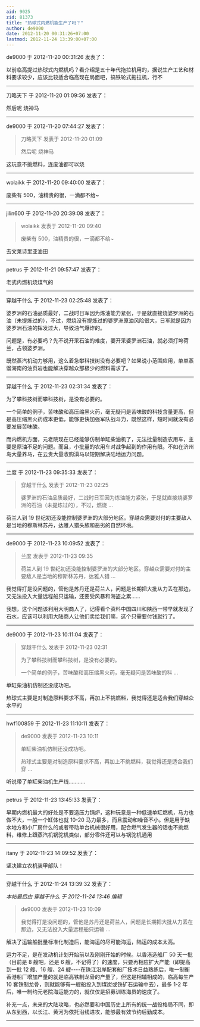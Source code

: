 ```yaml
---
aid: 9025
zid: 81373
title: "热球式内燃机能生产了吗？"
author: de9000
date: 2012-11-20 00:31:26+07:00
lastmod: 2012-11-24 13:39:00+07:00
---
```


de9000 于 2012-11-20 00:31:26 发表了：

以前临高提过热球式内燃机吗？看介绍是五十年代拖拉机用的，据说生产工艺和材料要求较少，应该比较适合临高现在局面吧，搞铁轮式拖拉机，行不

---

刀略天下 于 2012-11-20 01:09:36 发表了：

然后呢 烧神马

---

de9000 于 2012-11-20 07:44:27 发表了：

> 刀略天下 发表于 2012-11-20 01:09
>
> 然后呢 烧神马

这玩意不挑燃料，连废油都可以烧

---

wolaikk 于 2012-11-20 09:40:00 发表了：

废柴有 500，油精贵的很，一滴都不给~

---

jilin600 于 2012-11-20 20:39:08 发表了：

> wolaikk 发表于 2012-11-20 09:40
>
> 废柴有 500，油精贵的很，一滴都不给~

去文莱诗里亚油田

---

petrus 于 2012-11-21 09:57:47 发表了：

老式内燃机烧煤气的

---

穿越干什么 于 2012-11-23 02:25:48 发表了：

婆罗洲的石油品质最好，二战时日军因为炼油能力紧张，于是就直接烧婆罗洲的石油（未提炼过的），不过，燃烧没有提炼过的婆罗洲原油风险很大，日军就是因为婆罗洲石油的挥发过大，导致油气爆炸的。

问题是，有必要吗？先不说开采石油的难度，要开采婆罗洲石油，就必须打垮荷兰，占领婆罗洲。

既然蒸汽机动力够用，这么着急攀科技树没有必要吧？如果说小范围应用，单单蒸馏海南的油页岩也能解决穿越众那极少的燃料需求了。

---

穿越干什么 于 2012-11-23 02:31:34 发表了：

为了攀科技树而攀科技树，是没有必要的。

一个简单的例子，苦味酸和高压缩黑火药，毫无疑问是苦味酸的科技含量更高，但是高压缩黑火药成本更低，能够更快加强军队战斗力，既然这样，短时间就没有必要发展苦味酸。

而内燃机方面，元老院现在已经能够仿制单缸柴油机了，无法批量制造农用车，主要是原油不足的问题。而且，小批量的农用车对战争起到的作用有限。不如在济州岛大量养马，在云贵大量收购滇马以短期解决陆地运力问题。

---

兰度 于 2012-11-23 09:35:33 发表了：

> 穿越干什么 发表于 2012-11-23 02:25
>
> 婆罗洲的石油品质最好，二战时日军因为炼油能力紧张，于是就直接烧婆罗洲的石油（未提炼过的），不过，燃烧 ...

荷兰人到 19 世纪初还没能控制婆罗洲的大部分地区。穿越众需要对付的主要敌人是当地的穆斯林苏丹，达雅人猎头族和恶劣的自然环境。

---

de9000 于 2012-11-23 10:09:52 发表了：

> 兰度 发表于 2012-11-23 09:35
>
> 荷兰人到 19 世纪初还没能控制婆罗洲的大部分地区。穿越众需要对付的主要敌人是当地的穆斯林苏丹，达雅人猎 ...

我觉得打是没问题的，管他是苏丹还是荷兰人，问题是长期把大批从力丢在那边，又无法投入大量远程船只运输，还要受风暴和海盗之累……

我想，这个问题该利用大明商人了，记得看个资料中国四川和陕西一带早就发现了石水，应该可以利用大陆商人让他们卖给我们嘛，这个只需要付钱就行了。

---

de9000 于 2012-11-23 10:11:04 发表了：

> 穿越干什么 发表于 2012-11-23 02:31
>
> 为了攀科技树而攀科技树，是没有必要的。
>
> 一个简单的例子，苦味酸和高压缩黑火药，毫无疑问是苦味酸的科 ...

单缸柴油机仿制还没成功吧。

热球式主要是对制造原料要求不高，再加上不挑燃料，我觉得还是适合我们穿越众水平的

---

hwf100859 于 2012-11-23 11:10:11 发表了：

> de9000 发表于 2012-11-23 10:11
>
> 单缸柴油机仿制还没成功吧。
>
> 热球式主要是对制造原料要求不高，再加上不挑燃料，我觉得还是适合我们穿 ...

听说带了单缸柴油机生产线...........

---

petrus 于 2012-11-23 13:45:33 发表了：

早期内燃机最大的好处是不要造压力锅炉，这种玩意是一种低速单缸燃机，马力也做不大，一般一个缸体也就 10-20 马力最多，而且震动和噪音不小。但是用于缺水地方和小厂房什么的或者带动单台机械很好用，配合燃气发生器的话也不挑燃料，维修上跟蒸汽机锅驼机类似，部分零件还可以与锅驼机通用

---

itany 于 2012-11-23 14:09:52 发表了：

坚决建立农机装甲部队！

---

穿越干什么 于 2012-11-24 13:39:32 发表了：

_本帖最后由 穿越干什么 于 2012-11-24 13:46 编辑_

> de9000 发表于 2012-11-23 10:09
>
> 我觉得打是没问题的，管他是苏丹还是荷兰人，问题是长期把大批从力丢在那边，又无法投入大量远程船只运输 ...

解决了运输船批量标准化制造后，能海运的尽可能海运，陆运的成本太高。

运力不足，是在发动机计划开始前以及刚刚开始的时候。以香港造船厂 50 天一批（目前是 8 艘吧，还是 6 艘，不记得了）的速度，只要再相应扩大产能（即提高到一批 12 艘、16 艘、24 艘----在珠江沿岸配套船厂技术日益熟练后，唯一制衡香港船厂增加产量的就是临高铁制龙骨的产量了，但这是相辅相成的，临高每生产 10 套铁制龙骨，则就能够有一艘船投入到煤炭或铁矿石运输中去），最多 1-2 年后，唯一制约元老院海运能力的，就仅仅是招募训练海员的速度了。

补充一点，未来的大陆攻略，也必然要和中国历史上所有的统一战役格局不同，即从东到西，以长江、黄河为依托沿线进攻，能够最有效节约后勤成本。

---
